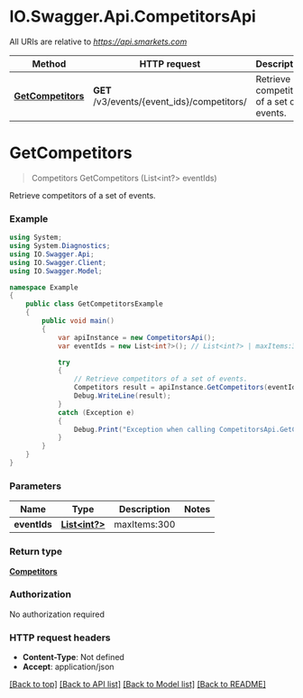 # IO.Swagger.Api.CompetitorsApi

All URIs are relative to *https://api.smarkets.com*

Method | HTTP request | Description
------------- | ------------- | -------------
[**GetCompetitors**](CompetitorsApi.md#getcompetitors) | **GET** /v3/events/{event_ids}/competitors/ | Retrieve competitors of a set of events.

<a name="getcompetitors"></a>
# **GetCompetitors**
> Competitors GetCompetitors (List<int?> eventIds)

Retrieve competitors of a set of events.

### Example
```csharp
using System;
using System.Diagnostics;
using IO.Swagger.Api;
using IO.Swagger.Client;
using IO.Swagger.Model;

namespace Example
{
    public class GetCompetitorsExample
    {
        public void main()
        {
            var apiInstance = new CompetitorsApi();
            var eventIds = new List<int?>(); // List<int?> | maxItems:300

            try
            {
                // Retrieve competitors of a set of events.
                Competitors result = apiInstance.GetCompetitors(eventIds);
                Debug.WriteLine(result);
            }
            catch (Exception e)
            {
                Debug.Print("Exception when calling CompetitorsApi.GetCompetitors: " + e.Message );
            }
        }
    }
}
```

### Parameters

Name | Type | Description  | Notes
------------- | ------------- | ------------- | -------------
 **eventIds** | [**List&lt;int?&gt;**](int?.md)| maxItems:300 | 

### Return type

[**Competitors**](Competitors.md)

### Authorization

No authorization required

### HTTP request headers

 - **Content-Type**: Not defined
 - **Accept**: application/json

[[Back to top]](#) [[Back to API list]](../README.md#documentation-for-api-endpoints) [[Back to Model list]](../README.md#documentation-for-models) [[Back to README]](../README.md)
